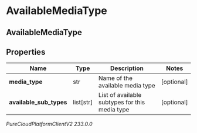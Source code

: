 # AvailableMediaType

## AvailableMediaType

## Properties

|Name | Type | Description | Notes|
|------------ | ------------- | ------------- | -------------|
| **media_type** | str | Name of the available media type | [optional] |
| **available_sub_types** | list[str] | List of available subtypes for this media type | [optional] |



_PureCloudPlatformClientV2 233.0.0_

